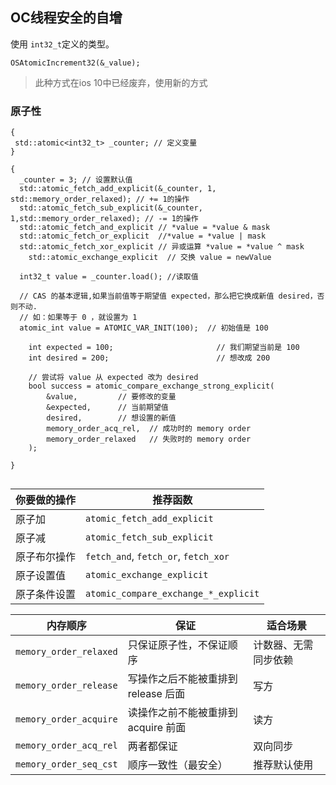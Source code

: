 ## OC线程安全的自增

使用 `int32_t`定义的类型。

`OSAtomicIncrement32(&_value);`

> 此种方式在ios 10中已经废弃，使用新的方式



### 原子性

```objc
{
 std::atomic<int32_t> _counter; // 定义变量
}

{
  _counter = 3; // 设置默认值
  std::atomic_fetch_add_explicit(&_counter, 1, std::memory_order_relaxed); // += 1的操作
  std::atomic_fetch_sub_explicit(&_counter, 1,std::memory_order_relaxed); // -= 1的操作
  std::atomic_fetch_and_explicit // *value = *value & mask
  std::atomic_fetch_or_explicit  //*value = *value | mask
  std::atomic_fetch_xor_explicit // 异或运算 *value = *value ^ mask
    std::atomic_exchange_explicit  // 交换 value = newValue
      
  int32_t value = _counter.load(); //读取值
  
  // CAS 的基本逻辑,如果当前值等于期望值 expected，那么把它换成新值 desired，否则不动.
  // 如：如果等于 0 ，就设置为 1
  atomic_int value = ATOMIC_VAR_INIT(100);  // 初始值是 100

    int expected = 100;                       // 我们期望当前是 100
    int desired = 200;                        // 想改成 200

    // 尝试将 value 从 expected 改为 desired
    bool success = atomic_compare_exchange_strong_explicit(
        &value,         // 要修改的变量
        &expected,      // 当前期望值
        desired,        // 想设置的新值
        memory_order_acq_rel,  // 成功时的 memory order
        memory_order_relaxed   // 失败时的 memory order
    );

}


```

| 你要做的操作 | 推荐函数                             |
| ------------ | ------------------------------------ |
| 原子加       | `atomic_fetch_add_explicit`          |
| 原子减       | `atomic_fetch_sub_explicit`          |
| 原子布尔操作 | `fetch_and`, `fetch_or`, `fetch_xor` |
| 原子设置值   | `atomic_exchange_explicit`           |
| 原子条件设置 | `atomic_compare_exchange_*_explicit` |



| 内存顺序               | 保证                                | 适合场景             |
| ---------------------- | ----------------------------------- | -------------------- |
| `memory_order_relaxed` | 只保证原子性，不保证顺序            | 计数器、无需同步依赖 |
| `memory_order_release` | 写操作之后不能被重排到 release 后面 | 写方                 |
| `memory_order_acquire` | 读操作之前不能被重排到 acquire 前面 | 读方                 |
| `memory_order_acq_rel` | 两者都保证                          | 双向同步             |
| `memory_order_seq_cst` | 顺序一致性（最安全）                | 推荐默认使用         |
